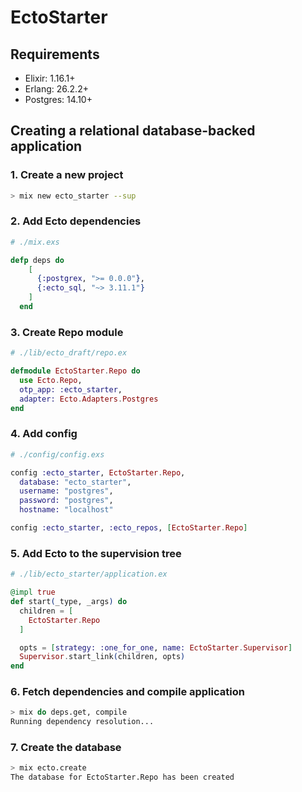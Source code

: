 # EctoStarter

## Requirements
* Elixir: 1.16.1+
* Erlang: 26.2.2+
* Postgres: 14.10+

## Creating a relational database-backed application

### 1. Create a new project
```bash
> mix new ecto_starter --sup
```

### 2. Add Ecto dependencies
```elixir
# ./mix.exs

defp deps do
    [
      {:postgrex, ">= 0.0.0"},
      {:ecto_sql, "~> 3.11.1"}
    ]
  end
```

### 3. Create Repo module
```elixir
# ./lib/ecto_draft/repo.ex

defmodule EctoStarter.Repo do
  use Ecto.Repo,
  otp_app: :ecto_starter,
  adapter: Ecto.Adapters.Postgres
end
```

### 4. Add config
```elixir
# ./config/config.exs

config :ecto_starter, EctoStarter.Repo,
  database: "ecto_starter",
  username: "postgres",
  password: "postgres",
  hostname: "localhost"

config :ecto_starter, :ecto_repos, [EctoStarter.Repo]
```

### 5. Add Ecto to the supervision tree
```elixir
# ./lib/ecto_starter/application.ex

@impl true
def start(_type, _args) do
  children = [
    EctoStarter.Repo
  ]

  opts = [strategy: :one_for_one, name: EctoStarter.Supervisor]
  Supervisor.start_link(children, opts)
end
```

### 6. Fetch dependencies and compile application
```bash
> mix do deps.get, compile
Running dependency resolution...
```

### 7. Create the database
```bash
> mix ecto.create
The database for EctoStarter.Repo has been created
```